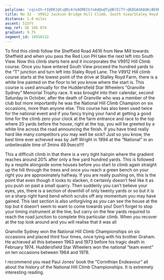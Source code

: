 ```yaml
---
polyline: 'cq|eIh~tI@OK}@Cu@DcA?eAEMECG?oAd@u@Ty@B[D]TY~@EDGAGKAQKcBEOKQECg@KIKEMQ_AGcAGcDDwBDc@FUj@oAZ}@d@}CNm@ReAHQl@aARm@|@oBPkADgAJm@@m@WiCIoCHABc@Da@EMNw@Jy@b@wBHw@?oACK?i@Eu@@{EIqAFKJId@I|@Ib@ONW^gA\g@d@_@b@U^KN@VGVAXKp@w@T]'
title: No 32 - V9912 Jackson Bridge Hill Climb, South View/Staley Royd Lane, Jackson Bridge
distance: 1.0 miles 
ascent: 515ft
map_ref: SE 166 074
gradient: 9.7%
segment_id: 18918132
---
```

To find this climb follow the Sheffield Road A616 from New Mill towards Sheffield and when
you pass the Red Lion PH take the next left into South View. Now this climb starts here and
it incorporates the V9912 Hill Climb course. Once you have entered South View proceed the
hundred yards to the “T” junction and turn left into Staley Royd Lane. The V9912 Hill climb
course starts at the lowest point of the drive at Stalley Royd Farm, there is a white line
painted on the floor to let you know where the start is. This course is used annually for the
Huddersfield Star Wheelers “Granville Sydney” Memorial Trophy race. It was brought into
their calendar, second Saturday in October, after the death of Granville who was a member
of the club but more importantly he was the National Hill Climb Champion on six occasions,
more than anyone else. This course has also been used twice for the national event and if
you fancy trying your hand at getting a good time for the climb zero your clock at the farm
entrance and race to the top where 20 yards before the house, right at the top, you will be
greeted by a white line across the road announcing the finish. If you have tried really hard
like many competitors you may well be sick!! Just so you know, the best time ever achieved
was by Jeff Wright in 1994 at the “National” in an unbelievable time of 3mins 49.9secs!!!!

This a difficult climb in that there is a very tight hairpin where the gradient reaches around
20% after only a few yard hundred yards. This is followed by a respite alongside some
houses before you start to climb again straight up the hill through the trees and once you
reach a green bench on your right you are approximately halfway. If you are really pushing
on, this is the point that even though it looks to slacken, it certainly doesn’t feel like it as you
push on past a small quarry. Then suddenly you can’t believe your eyes, yes, there is a
section of downhill of only twenty yards or so but it is on a sharp right hand bend which
scrubs off any momentum you may have gained. This last section is also unforgiving as you
can see the house at the top but it doesn’t seem to want to come towards you! Don’t forget
to stop your timing instrument at the line, but carry on the few yards required to reach the
road junction to complete this particular climb. When you recover at the top look around
and you will realise that it was all

Granville Sydney won the National Hill Climb Championships on six occasions and placed
third four times, once tying with his brother Graham. He achieved all this between 1963 and
1973 before his tragic death in February 1974. Huddersfield Star Wheelers won the national
“team event” on ten occasions between 1964 and 1978.

I recommend you read Paul Jones’ book the “Corinthian Endeavour” all about the history of
the National Hill Climb Championships. It is extremely interesting reading.

